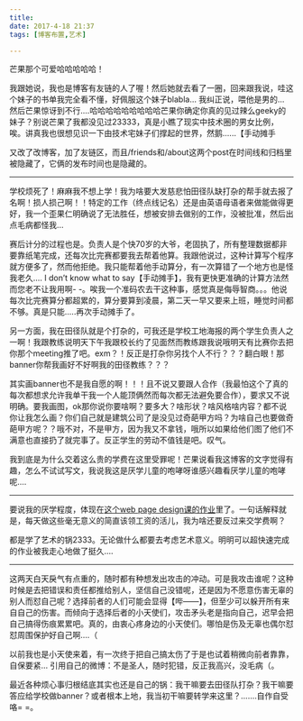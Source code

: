 ```yaml
---
title: 
date: 2017-4-18 21:37
tags: [博客布置,艺术]

---
```


芒果那个可爱哈哈哈哈哈！

我跟她说，我也是博客有友链的人了喔！然后她就去看了一圈，回来跟我说，哇这个妹子的书单我完全看不懂，好佩服这个妹子blabla... 我纠正说，喂他是男的... 然后芒果惊讶到不行....哈哈哈哈哈哈哈哈哈芒果你确定你真的见过辣么geeky的妹子？别说芒果了我都没见过23333，真是小瞧了现实中技术圈的男女比例，唉。讲真我也很想见识一下由技术宅妹子们撑起的世界，然鹅......【手动摊手

又改了改博客，加了友链区，而且/friends和/about这两个post在时间线和归档里被隐藏了，它俩的发布时间也是隐藏的。

---

学校烦死了！麻麻我不想上学！我为啥要大发慈悲怕田径队缺打杂的帮手就去报了名啊！损人损己啊！！特定的工作（终点线记名）还是由英语母语者来做能做得更好，我一个歪果仁明确说了无法胜任，想被安排去做别的工作，没被批准，然后出点毛病都怪我… 

赛后计分的过程也是。负责人是个快70岁的大爷，老固执了，所有整理数据都非要靠纸笔完成，还每次比完赛都要我去帮着他算。我跟他说过，这种计算写个程序就方便多了，然而他拒绝。我只能帮着他手动算分，有一次算错了一个地方也是怪我老久.... I don’t know what to say【手动摊手】，我有更快更准确的计算方法然而您老不让我用啊- -。唉我一个准码农去干这种事，感觉真是侮辱智商。。。他说每次比完赛算分都超累的，算分要算到凌晨，第二天一早又要来上班，睡觉时间都不够。真是只能.....再次手动摊手了。

另一方面，我在田径队就是个打杂的，可我还是学校工地海报的两个学生负责人之一啊！我跟教练说明天下午我跟校长约了见面然而教练跟我说哦明天有比赛你去把你那个meeting推了吧。exm？！反正是打杂你另找个人不行？？？翻白眼！那banner你帮我画好不好啊我的田径教练？？？

其实画banner也不是我自愿的啊！！！且不说又要跟人合作（我最怕这个了真的每次都想求允许我单干我一个人能顶俩然而每次都无法避免要合作），要求又不说明确。要我画图，ok那你说你要啥啊？要多大？啥形状？啥风格啥内容？都不说你让我怎么画？你们自己就是建筑公司了是没见过奇葩甲方吗？为啥自己也要做奇葩甲方呢？？哦不对，不是甲方，因为我又不拿钱，哦所以如果给他们图了他们不满意也直接扔了就完事了。反正学生的劳动不值钱是吧。叹气。

我到底是为什么交着这么贵的学费在这里受罪呢！芒果说看我这博客的文字觉得有趣，怎么不试试写文，我说我这是厌学儿童的咆哮呀谁感兴趣看厌学儿童的咆哮呢.... 

---

要说我的厌学程度，体现在[这个web page design课的作业](http://miyehn.me/student_rental/)里了。一句话解释就是，每天做这些毫无意义的简直该领工资的活儿，我为啥还要反过来交学费啊？

都是学了艺术的锅2333。无论做什么都要去考虑艺术意义。明明可以超快速完成的作业被我走心地做了挺久....

---

这两天白天戾气有点重的，随时都有种想发出攻击的冲动。可是我攻击谁呢？这种时候是去把错误和责任都推给别人，坚信自己没错呢，还是因为不愿意伤害无辜的别人而怼自己呢？选择前者的人们可能会显得【哔——】，但至少可以躲开所有来自自己的伤害。而倾向于选择后者的小天使们，攻击矛头老是指向自己，迟早会把自己搞得伤痕累累吧。真的，由衷心疼身边的小天使们。哪怕是伤及无辜也偶尔怼怼周围保护好自己啊….（

以前我也是小天使来着，有一次终于把自己搞太伤了于是也试着稍微向前者靠靠，自保要紧… 引用自己的微博：不是圣人，随时犯错，反正我高兴，没毛病（。

最近各种烦心事归根结底其实也还是自己的锅：我干嘛要去田径队打杂？我干嘛要答应给学校做banner？或者根本上地，我当初干嘛要转学来这里？.......自作自受咯= =。

